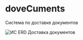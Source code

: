 # doveCuments
  Система по доставке документов
  
  ![ИС  ERD  Доставка документов](https://user-images.githubusercontent.com/61320091/122360575-27b5ca00-cf5f-11eb-84e5-cf81db8ee776.png)

   
  

